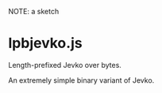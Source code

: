 NOTE: a sketch

# lpbjevko.js

Length-prefixed Jevko over bytes.

An extremely simple binary variant of Jevko.

